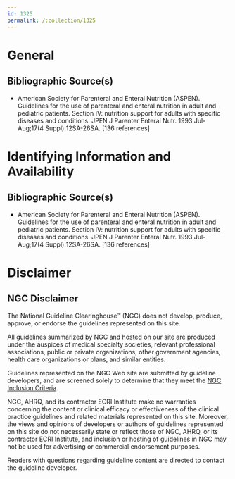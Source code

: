 ```yaml
---
id: 1325
permalink: /:collection/1325
---
```


# General

## Bibliographic Source(s)

- American Society for Parenteral and Enteral Nutrition (ASPEN). Guidelines for the use of parenteral and enteral nutrition in adult and pediatric patients. Section IV: nutrition support for adults with specific diseases and conditions. JPEN J Parenter Enteral Nutr. 1993 Jul-Aug;17(4 Suppl):12SA-26SA. [136 references]

# Identifying Information and Availability

## Bibliographic Source(s)

- American Society for Parenteral and Enteral Nutrition (ASPEN). Guidelines for the use of parenteral and enteral nutrition in adult and pediatric patients. Section IV: nutrition support for adults with specific diseases and conditions. JPEN J Parenter Enteral Nutr. 1993 Jul-Aug;17(4 Suppl):12SA-26SA. [136 references]

# Disclaimer

## NGC Disclaimer

The National Guideline Clearinghouse™ (NGC) does not develop, produce, approve, or endorse the guidelines represented on this site.

All guidelines summarized by NGC and hosted on our site are produced under the auspices of medical specialty societies, relevant professional associations, public or private organizations, other government agencies, health care organizations or plans, and similar entities.

Guidelines represented on the NGC Web site are submitted by guideline developers, and are screened solely to determine that they meet the [NGC Inclusion Criteria](/help-and-about/summaries/inclusion-criteria).

NGC, AHRQ, and its contractor ECRI Institute make no warranties concerning the content or clinical efficacy or effectiveness of the clinical practice guidelines and related materials represented on this site. Moreover, the views and opinions of developers or authors of guidelines represented on this site do not necessarily state or reflect those of NGC, AHRQ, or its contractor ECRI Institute, and inclusion or hosting of guidelines in NGC may not be used for advertising or commercial endorsement purposes.

Readers with questions regarding guideline content are directed to contact the guideline developer.

